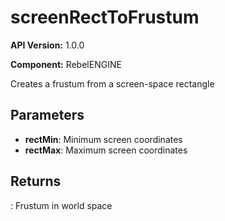 # screenRectToFrustum

**API Version:** 1.0.0

**Component:** RebelENGINE

Creates a frustum from a screen-space rectangle

## Parameters

- **rectMin**: Minimum screen coordinates
- **rectMax**: Maximum screen coordinates

## Returns

: Frustum in world space


